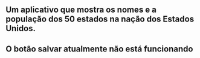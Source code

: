 <h2>Um aplicativo que mostra os nomes e a população dos 50 estados na nação dos Estados Unidos.<h2/>
  
<p>O botão salvar atualmente não está funcionando<p/>
  
<img url="https://i.imgur.com/lijmwZa.jpg"/>
  <img url=https://imgur.com/nCYHYw8.jpg"/>
